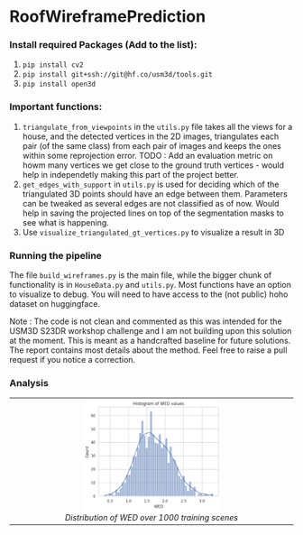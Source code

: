 # RoofWireframePrediction

### Install required Packages (Add to the list):

1. `pip install cv2`
2. `pip install git+ssh://git@hf.co/usm3d/tools.git` 
3. `pip install open3d`

### Important functions: 
1. `triangulate_from_viewpoints` in the `utils.py` file takes all the views for a house, and the detected vertices in the 2D images, triangulates each pair (of the same class) from each pair of images and keeps the ones within some reprojection error. TODO :  Add an evaluation metric on howm many vertices we get close to the ground truth vertices - would help in independetly making this part of the project better.
2. `get_edges_with_support` in `utils.py` is used for deciding which of the triangulated 3D points should have an edge between them. Parameters can be tweaked as several edges are not classified as of now. Would help in saving the projected lines on top of the segmentation masks to see what is happening.
3. Use `visualize_triangulated_gt_vertices.py` to visualize a result in 3D

### Running the pipeline
The file `build_wireframes.py` is the main file, while the bigger chunk of functionality is in `HouseData.py` and `utils.py`.
Most functions have an option to visualize to debug. You will need to have access to the (not public) hoho dataset on huggingface.

Note : The code is not clean and commented as this was intended for the USM3D S23DR workshop challenge and I am not building upon this solution at the moment.
This is meant as a handcrafted baseline for future solutions.
The report contains most details about the method. Feel free to raise a pull request if you notice a correction.

### Analysis

<!-- Insert plot -->
<table>
  <tr>
    <td align="center">
      <img src="plots/weds_dist.png" alt="Alt text" style="width: 50%;"/><br>
      <em>Distribution of WED over 1000 training scenes</em>
    </td>
  </tr>
</table>
